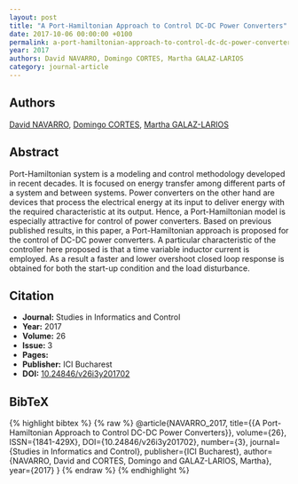 ```yaml
---
layout: post
title: "A Port-Hamiltonian Approach to Control DC-DC Power Converters"
date: 2017-10-06 00:00:00 +0100
permalink: a-port-hamiltonian-approach-to-control-dc-dc-power-converters
year: 2017
authors: David NAVARRO, Domingo CORTES, Martha GALAZ-LARIOS
category: journal-article
---
```

 
## Authors
[David NAVARRO](authors/david-navarro), [Domingo CORTES](authors/domingo-cortes), [Martha GALAZ-LARIOS](authors/martha-galaz-larios)
 
## Abstract
Port-Hamiltonian system is a modeling and control methodology developed in recent decades. It is focused on energy transfer among different parts of a system and between systems. Power converters on the other hand are devices that process the electrical energy at its input to deliver energy with the required characteristic at its output. Hence, a Port-Hamiltonian model is especially attractive for control of power converters. Based on previous published results, in this paper, a Port-Hamiltonian approach is proposed for the control of DC-DC power converters. A particular characteristic of the controller here proposed is that a time variable inductor current is employed. As a result a faster and lower overshoot closed loop response is obtained for both the start-up condition and the load disturbance.
 
## Citation
- **Journal:** Studies in Informatics and Control
- **Year:** 2017
- **Volume:** 26
- **Issue:** 3
- **Pages:** 
- **Publisher:** ICI Bucharest
- **DOI:** [10.24846/v26i3y201702](https://doi.org/10.24846/v26i3y201702)
 
## BibTeX
{% highlight bibtex %}
{% raw %}
@article{NAVARRO_2017,
  title={{A Port-Hamiltonian Approach to Control DC-DC Power Converters}},
  volume={26},
  ISSN={1841-429X},
  DOI={10.24846/v26i3y201702},
  number={3},
  journal={Studies in Informatics and Control},
  publisher={ICI Bucharest},
  author={NAVARRO, David and CORTES, Domingo and GALAZ-LARIOS, Martha},
  year={2017}
}
{% endraw %}
{% endhighlight %}
 
